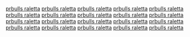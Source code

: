 <a href="https://images.google.ga/url?q=https://raletta.in">prbulls raletta</a>
<a href="https://www.google.ne/url?q=https://raletta.in">prbulls raletta</a>
<a href="https://maps.google.rs/url?q=https://raletta.in">prbulls raletta</a>
<a href="https://images.google.si/url?q=https://raletta.in">prbulls raletta</a>
<a href="https://maps.google.ae/url?sa=t&url=https://raletta.in/">prbulls raletta</a>
<a href="https://ipv4.google.com/url?sa=t&url=https://raletta.in/">prbulls raletta</a>
<a href="https://maps.google.com.ar/url?sa=t&url=https://raletta.in/">prbulls raletta</a>
<a href="https://images.google.ae/url?q=https://raletta.in">prbulls raletta</a>
<a href="https://ipv4.google.com/url?q=https://raletta.in">prbulls raletta</a>
<a href="https://maps.google.com.pe/url?sa=t&url=https://raletta.in/">prbulls raletta</a>
<a href="https://images.google.com.pe/url?q=https://raletta.in">prbulls raletta</a>
<a href="http://images.google.lk/url?q=https://raletta.in">prbulls raletta</a>
<a href="http://images.google.lk/url?q=https://raletta.in">prbulls raletta</a>
<a href="https://maps.google.co.ve/url?q=https://raletta.in">prbulls raletta</a>
<a href="https://images.google.com/url?q=https://raletta.in">prbulls raletta</a>
<a href="http://maps.google.com.sl/url?q=https://raletta.in">prbulls raletta</a>
<a href="https://images.google.ga/url?q=https://raletta.in">prbulls raletta</a>
<a href="https://www.google.ne/url?q=https://raletta.in">prbulls raletta</a>
<a href="https://maps.google.rs/url?q=https://raletta.in">prbulls raletta</a>
<a href="https://images.google.si/url?q=https://raletta.in">prbulls raletta</a>
